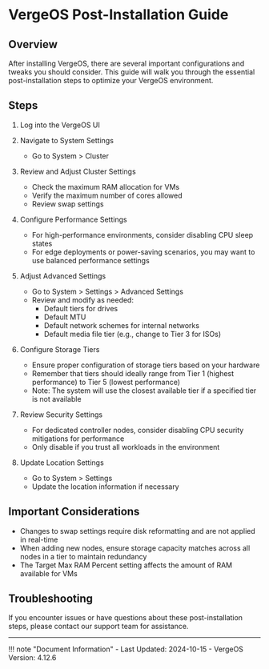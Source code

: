 # VergeOS Post-Installation Guide

## Overview

After installing VergeOS, there are several important configurations and tweaks you should consider. This guide will walk you through the essential post-installation steps to optimize your VergeOS environment.

## Steps

1. Log into the VergeOS UI

2. Navigate to System Settings
   - Go to System > Cluster

3. Review and Adjust Cluster Settings
   - Check the maximum RAM allocation for VMs
   - Verify the maximum number of cores allowed
   - Review swap settings

4. Configure Performance Settings
   - For high-performance environments, consider disabling CPU sleep states
   - For edge deployments or power-saving scenarios, you may want to use balanced performance settings

5. Adjust Advanced Settings
   - Go to System > Settings > Advanced Settings
   - Review and modify as needed:
     - Default tiers for drives
     - Default MTU
     - Default network schemes for internal networks
     - Default media file tier (e.g., change to Tier 3 for ISOs)

6. Configure Storage Tiers
   - Ensure proper configuration of storage tiers based on your hardware
   - Remember that tiers should ideally range from Tier 1 (highest performance) to Tier 5 (lowest performance)
   - Note: The system will use the closest available tier if a specified tier is not available

7. Review Security Settings
   - For dedicated controller nodes, consider disabling CPU security mitigations for performance
   - Only disable if you trust all workloads in the environment

8. Update Location Settings
   - Go to System > Settings
   - Update the location information if necessary

## Important Considerations

- Changes to swap settings require disk reformatting and are not applied in real-time
- When adding new nodes, ensure storage capacity matches across all nodes in a tier to maintain redundancy
- The Target Max RAM Percent setting affects the amount of RAM available for VMs

## Troubleshooting

If you encounter issues or have questions about these post-installation steps, please contact our support team for assistance.

---

!!! note "Document Information"
    - Last Updated: 2024-10-15
    - VergeOS Version: 4.12.6